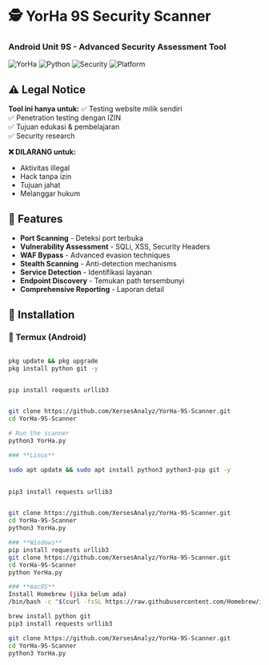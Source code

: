 # 🕵️ YorHa 9S Security Scanner  
### Android Unit 9S - Advanced Security Assessment Tool

![YorHa](https://img.shields.io/badge/YoRHa-9S-blue)
![Python](https://img.shields.io/badge/Python-3.8%2B-green)
![Security](https://img.shields.io/badge/Security-Scanner-red)
![Platform](https://img.shields.io/badge/Platform-Termux%20%7C%20Linux%20%7C%20Windows-lightgrey)

## ⚠️ Legal Notice
**Tool ini hanya untuk:**
✅ Testing website milik sendiri  
✅ Penetration testing dengan IZIN  
✅ Tujuan edukasi & pembelajaran  
✅ Security research  

**❌ DILARANG untuk:**
- Aktivitas illegal
- Hack tanpa izin  
- Tujuan jahat
- Melanggar hukum

## 🎯 Features
- **Port Scanning** - Deteksi port terbuka
- **Vulnerability Assessment** - SQLi, XSS, Security Headers
- **WAF Bypass** - Advanced evasion techniques
- **Stealth Scanning** - Anti-detection mechanisms
- **Service Detection** - Identifikasi layanan
- **Endpoint Discovery** - Temukan path tersembunyi
- **Comprehensive Reporting** - Laporan detail

## 🚀 Installation

### **📱 Termux (Android)**
```bash

pkg update && pkg upgrade
pkg install python git -y


pip install requests urllib3


git clone https://github.com/XersesAnalyz/YorHa-9S-Scanner.git
cd YorHa-9S-Scanner

# Run the scanner
python3 YorHa.py

### **Linux**

sudo apt update && sudo apt install python3 python3-pip git -y

  
pip3 install requests urllib3


git clone https://github.com/XersesAnalyz/YorHa-9S-Scanner.git
cd YorHa-9S-Scanner
python3 YorHa.py

### **Windows**
pip install requests urllib3
git clone https://github.com/XersesAnalyz/YorHa-9S-Scanner.git
cd YorHa-9S-Scanner
python YorHa.py

### **macOS**
Install Homebrew (jika belum ada)
/bin/bash -c "$(curl -fsSL https://raw.githubusercontent.com/Homebrew/install/HEAD/install.sh)"

brew install python git
pip3 install requests urllib3

git clone https://github.com/XersesAnalyz/YorHa-9S-Scanner.git
cd YorHa-9S-Scanner
python3 YorHa.py
